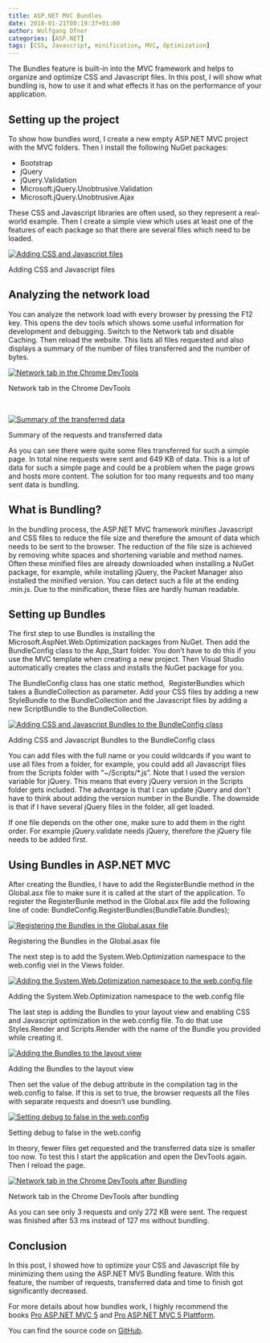 ```yaml
---
title: ASP.NET MVC Bundles
date: 2018-01-21T00:19:37+01:00
author: Wolfgang Ofner
categories: [ASP.NET]
tags: [CSS, Javascript, minification, MVC, Optimization]
---
```

The Bundles feature is built-in into the MVC framework and helps to organize and optimize CSS and Javascript files. In this post, I will show what bundling is, how to use it and what effects it has on the performance of your application.

## Setting up the project

To show how bundles word, I create a new empty ASP.NET MVC project with the MVC folders. Then I install the following NuGet packages:

  * Bootstrap
  * <span class="fontstyle0">jQuery </span>
  *  <span class="fontstyle0">jQuery.Validation</span>
  * <span class="fontstyle0">Microsoft.jQuery.Unobtrusive.Validation</span>
  * <span class="fontstyle0">Microsoft.jQuery.Unobtrusive.Ajax</span>

These CSS and Javascript libraries are often used, so they represent a real-world example. Then I create a simple view which uses at least one of the features of each package so that there are several files which need to be loaded.

<div class="col-12 col-sm-10 aligncenter">
  <a href="/assets/img/posts/2018/01/Adding-CSS-and-Javascript-files.jpg"><img loading="lazy" src="/assets/img/posts/2018/01/Adding-CSS-and-Javascript-files.jpg" alt="Adding CSS and Javascript files" /></a>
  
  <p>
    Adding CSS and Javascript files
  </p>
</div>

## Analyzing the network load

You can analyze the network load with every browser by pressing the F12 key. This opens the dev tools which shows some useful information for development and debugging. Switch to the Network tab and disable Caching. Then reload the website. This lists all files requested and also displays a summary of the number of files transferred and the number of bytes.

<div class="col-12 col-sm-10 aligncenter">
  <a href="/assets/img/posts/2018/01/Network-tab-in-the-Chrome-DevTools.jpg"><img loading="lazy" src="/assets/img/posts/2018/01/Network-tab-in-the-Chrome-DevTools.jpg" alt="Network tab in the Chrome DevTools" /></a>
  
  <p>
    Network tab in the Chrome DevTools
  </p>
</div>

&nbsp;

<div class="col-12 col-sm-10 aligncenter">
  <a href="/assets/img/posts/2018/01/Summary-of-the-transferred-data.jpg"><img loading="lazy" src="/assets/img/posts/2018/01/Summary-of-the-transferred-data.jpg" alt="Summary of the transferred data" /></a>
  
  <p>
    Summary of the requests and transferred data
  </p>
</div>

As you can see there were quite some files transferred for such a simple page. In total nine requests were sent and 649 KB of data. This is a lot of data for such a simple page and could be a problem when the page grows and hosts more content. The solution for too many requests and too many sent data is bundling.

## What is Bundling?

In the bundling process, the ASP.NET MVC framework minifies Javascript and CSS files to reduce the file size and therefore the amount of data which needs to be sent to the browser. The reduction of the file size is achieved by removing white spaces and shortening variable and method names. Often these minified files are already downloaded when installing a NuGet package, for example, while installing jQuery, the Packet Manager also installed the minified version. You can detect such a file at the ending .min.js. Due to the minification, these files are hardly human readable.

## Setting up Bundles

The first step to use Bundles is installing the Microsoft.AspNet.Web.Optimization packages from NuGet. Then add the BundleConfig class to the App_Start folder. You don&#8217;t have to do this if you use the MVC template when creating a new project. Then Visual Studio automatically creates the class and installs the NuGet package for you.

The BundleConfig class has one static method,  <span class="fontstyle0">RegisterBundles</span> which takes a BundleCollection as parameter. Add your CSS files by adding a new StyleBundle to the BundleCollection and the Javascript files by adding a new ScriptBundle to the BundleCollection.

<div class="col-12 col-sm-10 aligncenter">
  <a href="/assets/img/posts/2018/01/Adding-CSS-and-Javascript-Bundles-to-the-BundleConfig-class.jpg"><img loading="lazy" size-full" title="Adding CSS and Javascript Bundles to the BundleConfig class" src="/assets/img/posts/2018/01/Adding-CSS-and-Javascript-Bundles-to-the-BundleConfig-class.jpg" alt="Adding CSS and Javascript Bundles to the BundleConfig class" /></a>
  
  <p>
    Adding CSS and Javascript Bundles to the BundleConfig class
  </p>
</div>

You can add files with the full name or you could wildcards if you want to use all files from a folder, for example, you could add all Javascript files from the Scripts folder with &#8220;~/Scripts/*.js&#8221;. Note that I used the version variable for jQuery. This means that every jQuery version in the Scripts folder gets included. The advantage is that I can update jQuery and don&#8217;t have to think about adding the version number in the Bundle. The downside is that if I have several jQuery files in the folder, all get loaded.

If one file depends on the other one, make sure to add them in the right order. For example jQuery.validate needs jQuery, therefore the jQuery file needs to be added first.

## Using Bundles in ASP.NET MVC

After creating the Bundles, I have to add the RegisterBundle method in the Global.asx file to make sure it is called at the start of the application. To register the RegisterBunle method in the Global.asx file add the following line of code: <span class="fontstyle0">BundleConfig.RegisterBundles(BundleTable.Bundles);</span>

<div class="col-12 col-sm-10 aligncenter">
  <a href="/assets/img/posts/2018/01/Registering-the-Bundles-in-the-Global.asax-file.jpg"><img loading="lazy" src="/assets/img/posts/2018/01/Registering-the-Bundles-in-the-Global.asax-file.jpg" alt="Registering the Bundles in the Global.asax file" /></a>
  
  <p>
    Registering the Bundles in the Global.asax file
  </p>
</div>

The next step is to add the System.Web.Optimization namespace to the web.config viel in the Views folder.

<div class="col-12 col-sm-10 aligncenter">
  <a href="/assets/img/posts/2018/01/Adding-the-System.Web_.Optimization-namespace-to-the-web.config-file.jpg"><img loading="lazy" src="/assets/img/posts/2018/01/Adding-the-System.Web_.Optimization-namespace-to-the-web.config-file.jpg" alt="Adding the System.Web.Optimization namespace to the web.config file" /></a>
  
  <p>
    Adding the System.Web.Optimization namespace to the web.config file
  </p>
</div>

The last step is adding the Bundles to your layout view and enabling CSS and Javascript optimization in the web.config file. To do that use Styles.Render and Scripts.Render with the name of the Bundle you provided while creating it.

<div class="col-12 col-sm-10 aligncenter">
  <a href="/assets/img/posts/2018/01/Adding-the-Bundles-to-the-layout-view.jpg"><img loading="lazy" src="/assets/img/posts/2018/01/Adding-the-Bundles-to-the-layout-view.jpg" alt="Adding the Bundles to the layout view" /></a>
  
  <p>
    Adding the Bundles to the layout view
  </p>
</div>

Then set the value of the debug attribute in the compilation tag in the web.config to false. If this is set to true, the browser requests all the files with separate requests and doesn&#8217;t use bundling.

<div class="col-12 col-sm-10 aligncenter">
  <a href="/assets/img/posts/2018/01/Setting-debug-to-false-in-the-web.config.jpg"><img loading="lazy" src="/assets/img/posts/2018/01/Setting-debug-to-false-in-the-web.config.jpg" alt="Setting debug to false in the web.config" /></a>
  
  <p>
    Setting debug to false in the web.config
  </p>
</div>

In theory, fewer files get requested and the transferred data size is smaller too now. To test this I start the application and open the DevTools again. Then I reload the page.

<div class="col-12 col-sm-10 aligncenter">
  <a href="/assets/img/posts/2018/01/Network-tab-in-the-Chrome-DevTools-after-Bundling.jpg"><img loading="lazy" src="/assets/img/posts/2018/01/Network-tab-in-the-Chrome-DevTools-after-Bundling.jpg" alt="Network tab in the Chrome DevTools after Bundling" /></a>
  
  <p>
    Network tab in the Chrome DevTools after bundling
  </p>
</div>

As you can see only 3 requests and only 272 KB were sent. The request was finished after 53 ms instead of 127 ms without bundling.

## Conclusion

In this post, I showed how to optimize your CSS and Javascript file by minimizing them using the ASP.NET MVS Bundling feature. With this feature, the number of requests, transferred data and time to finish got significantly decreased.

For more details about how bundles work, I highly recommend the books <a href="http://amzn.to/2mgRbTy" target="_blank" rel="noopener">Pro ASP.NET MVC 5</a> and <a href="http://amzn.to/2mfQ0nA" target="_blank" rel="noopener">Pro ASP.NET MVC 5 Plattform</a>.

You can find the source code on <a href="https://github.com/WolfgangOfner/MVC-Bundles" target="_blank" rel="noopener">GitHub</a>.